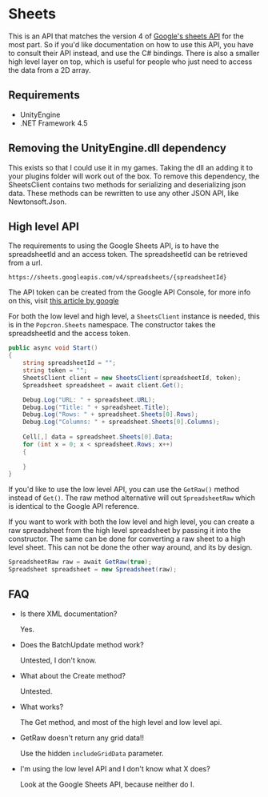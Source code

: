 # Sheets
This is an API that matches the version 4 of [Google's sheets API](https://developers.google.com/sheets/api/reference/rest/) for the most part. So if you'd like documentation on how to use this API, you have to consult their API instead, and use the C# bindings.
There is also a smaller high level layer on top, which is useful for people who just need to access the data from a 2D array.

## Requirements
- UnityEngine
- .NET Framework 4.5

## Removing the UnityEngine.dll dependency
This exists so that I could use it in my games. Taking the dll an adding it to your plugins folder will work out of the box.
To remove this dependency, the SheetsClient contains two methods for serializing and deserializing json data. These methods can be rewritten to use any other JSON API, like Newtonsoft.Json.

## High level API
The requirements to using the Google Sheets API, is to have the spreadsheetId and an access token. The spreadsheetId can be retrieved from a url.

`https://sheets.googleapis.com/v4/spreadsheets/{spreadsheetId}`

The API token can be created from the Google API Console, for more info on this, visit [this article by google](https://cloud.google.com/docs/authentication/api-keys)

For both the low level and high level, a `SheetsClient` instance is needed, this is in the `Popcron.Sheets` namespace. The constructor takes the spreadsheetId and the access token.

```cs
public async void Start()
{
    string spreadsheetId = "";
    string token = "";
    SheetsClient client = new SheetsClient(spreadsheetId, token);
    Spreadsheet spreadsheet = await client.Get();

    Debug.Log("URL: " + spreadsheet.URL);
    Debug.Log("Title: " + spreadsheet.Title);
    Debug.Log("Rows: " + spreadsheet.Sheets[0].Rows);
    Debug.Log("Columns: " + spreadsheet.Sheets[0].Columns);
    
    Cell[,] data = spreadsheet.Sheets[0].Data;
    for (int x = 0; x < spreadsheet.Rows; x++)
    {
        
    }
}
```

If you'd like to use the low level API, you can use the `GetRaw()` method instead of `Get()`. The raw method alternative will out `SpreadsheetRaw` which is identical to the Google API reference.

If you want to work with both the low level and high level, you can create a raw spreadsheet from the high level spreadsheet by passing it into the constructor. The same can be done for converting a raw sheet to a high level sheet. This can not be done the other way around, and its by design.

```cs
SpreadsheetRaw raw = await GetRaw(true);
Spreadsheet spreadsheet = new Spreadsheet(raw);
```

## FAQ
- Is there XML documentation?

    Yes.
- Does the BatchUpdate method work?

    Untested, I don't know.
- What about the Create method?

    Untested.
- What works?

    The Get method, and most of the high level and low level api.
- GetRaw doesn't return any grid data!!

    Use the hidden `includeGridData` parameter.
- I'm using the low level API and I don't know what X does?

    Look at the Google Sheets API, because neither do I.
